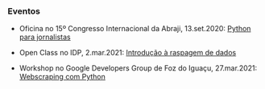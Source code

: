 ### Eventos

- Oficina no 15º Congresso Internacional da Abraji, 13.set.2020: [Python para jornalistas](https://gitlab.com/rodolfo-viana/eventos/-/tree/main/20200913_abraji_analisededadoscompython)

- Open Class no IDP, 2.mar.2021: [Introdução à raspagem de dados](https://gitlab.com/rodolfo-viana/eventos/-/tree/main/20210302_idp_webscraping)

- Workshop no Google Developers Group de Foz do Iguaçu, 27.mar.2021: [Webscraping com Python](https://gitlab.com/rodolfo-viana/eventos/-/tree/main/20210327_gdgfoz_webscrapingcompython)
